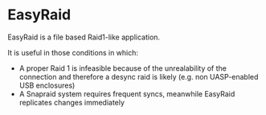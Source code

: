 # EasyRaid
EasyRaid is a file based Raid1-like application. 

It is useful in those conditions in which:
* A proper Raid 1 is infeasible because of the unrealability of the connection and therefore a desync raid is likely (e.g. non UASP-enabled USB enclosures)
* A Snapraid system requires frequent syncs, meanwhile EasyRaid replicates changes immediately

